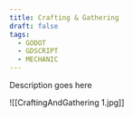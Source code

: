 ```yaml
---
title: Crafting & Gathering
draft: false
tags:
  - GODOT
  - GDSCRIPT
  - MECHANIC
---
```

Description goes here

![[CraftingAndGathering 1.jpg]]
